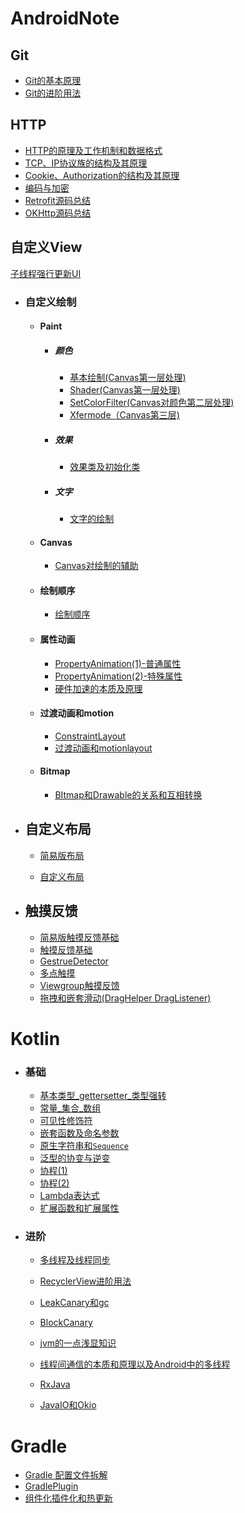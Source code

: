 # AndroidNote

## Git

* [Git的基本原理](Git/Git的基本原理.md)
* [Git的进阶用法](Git/Git的进阶用法.md)

## HTTP

 * [HTTP的原理及工作机制和数据格式](网络/HTTP.md)
 * [TCP、IP协议族的结构及其原理](网络/TCP、IP协议族.md)
 * [Cookie、Authorization的结构及其原理](网络/cookie、Authorization.md)
 * [编码与加密](网络/编码与加密.md)
 * [Retrofit源码总结](网络/Retrofit源码总结.md)
 * [OKHttp源码总结](网络/OKHttp源码总结.md)

 ## 自定义View

[子线程强行更新UI](自定义View/子线程强行更新UI.md)

- ### 自定义绘制

  - #### Paint

    - ##### 颜色

      - [基本绘制(Canvas第一层处理)](自定义View/基本绘制(Canvas第一层处理).md)
      - [Shader(Canvas第一层处理)](自定义View/shader(Canvas第一层处理).md)
      - [SetColorFilter(Canvas对颜色第二层处理)](自定义View/setColorFilter(Canvas对颜色第二层处理).md)
      - [Xfermode（Canvas第三层)](自定义View/Xfermode(Canvas第三层).md)

    - ##### 效果

      - [效果类及初始化类](自定义View/效果类及初始化类.md)

    - ##### 文字

      - [文字的绘制](自定义View/文字的绘制.md)

  - #### Canvas

    - [Canvas对绘制的辅助](自定义View/Canvas对绘制的辅助.md)

  - #### 绘制顺序

    - [绘制顺序](自定义View/绘制顺序.md)

  - #### 属性动画

    - [PropertyAnimation(1)-普通属性](自定义View/PropertyAnimation(1).md)
    - [PropertyAnimation(2)-特殊属性](自定义View/PropertyAnimation(2).md)
    - [硬件加速的本质及原理](自定义View/硬件加速.md)

  - #### 过渡动画和motion

    - [ConstraintLayout](自定义View/ConstraintLayout.md)
    - [过渡动画和motionlayout](自定义View/过渡动画和motionlayout)

  - #### Bitmap

    - [BItmap和Drawable的关系和互相转换](自定义View/BItmap和Drawable的关系.md)

- ## 自定义布局

  - [简易版布局](自定义View/简易版布局.md)

  - [自定义布局](自定义View/自定义布局.md)

- ## 触摸反馈

  - [简易版触摸反馈基础](自定义View/简易版触摸反馈基础.md)
  - [触摸反馈基础](自定义View/触摸反馈基础.md)
  - [GestrueDetector](自定义View/GestrueDetector.md)
  - [多点触摸](自定义View/多点触摸.md)
  - [Viewgroup触摸反馈](自定义View/viewgroup触摸反馈.md)
  - [拖拽和嵌套滑动(DragHelper DragListener)](自定义View/拖拽和嵌套滑动.md)

# Kotlin

- ### 基础

  - [基本类型_gettersetter_类型强转](Kotlin/基本类型_gettersetter_类型强转.md)
  - [常量_集合_数组](Kotlin/常量_集合_数组.md)
  - [可见性修饰符](Kotlin/可见性修饰符.md)
  - [嵌套函数及命名参数](Kotlin/嵌套函数及命名参数.md)
  - [原生字符串和`Sequence`](Kotlin/原生字符串和`Sequence`.md)
  - [泛型的协变与逆变](Kotlin/泛型.md)
  - [协程(1)](Kotlin/协程(1).md)
  - [协程(2)](Kotlin/协程(2).md)
  - [Lambda表达式](Kotlin/Lambda表达式.md)
  - [扩展函数和扩展属性](Kotlin/扩展函数和扩展属性.md)

- ### 进阶

  - [多线程及线程同步](Kotlin/多线程及线程同步.md)

   - [RecyclerView进阶用法](Kotlin/RecyclerView进阶用法.md)

   - [LeakCanary和gc](Kotlin/LeakCanary和gc.md)

   - [BlockCanary](Kotlin/BlockCanary.md)

   - [jvm的一点浅显知识](Kotlin/jvm.md)

   - [线程间通信的本质和原理以及Android中的多线程](Kotlin/线程间通信的本质和原理以及Android中的多线程.md)

   - [RxJava](Kotlin/RxJava.md)

   - [JavaIO和Okio](Kotlin/JavaIO和Okio.md)

# Gradle

- [Gradle 配置⽂件拆解](Gradle/Gradle配置⽂件拆解.md)
- [GradlePlugin](Gradle/GradlePlugin.md)
- [组件化插件化和热更新](Gradle/组件化插件化和热更新.md)
